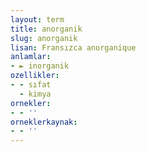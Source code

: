 ```yaml
---
layout: term
title: anorganik
slug: anorganik
lisan: Fransızca anorganique
anlamlar:
- ► inorganik
ozellikler:
- - sıfat
  - kimya
ornekler:
- - ''
orneklerkaynak:
- - ''
---
```

